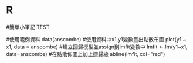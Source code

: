 # R
#簡單小筆記 TEST

#使用範例資料
data(anscombe)
#使用資料中x1,y1變數畫出點散布圖
plot(y1 ~ x1, data = anscombe)
#建立回歸模型並assign到lmfit變數中
lmfit <- lm(y1~x1, data=anscombe) 
#在點散佈圖上加上迴歸線
abline(lmfit, col="red")
